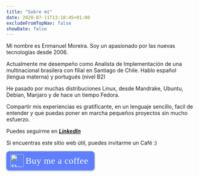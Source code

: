 ```yaml
---
title: "Sobre mí"
date: 2020-07-11T13:18:45+01:00
excludeFromTopNav: false
showDate: false
---
```


Mi nombre es Enmanuel Moreira. Soy un apasionado por las nuevas tecnologías desde 2006.

Actualmente me desempeño como Analista de Implementación de una multinacional brasilera con filial en Santiago de Chile. Hablo español (lengua materna) y portugués (nivel B2)

He pasado por muchas distribuciones Linux, desde Mandrake, Ubuntu, Debian, Manjaro y de hace un tiempo Fedora.

Compartir mis experiencias es gratificante, en un lenguaje sencillo, facil de entender y que puedas poner en marcha pequeños proyectos sin mucho esfuerzo.

Puedes seguirme en ***[LinkedIn](https://www.linkedin.com/in/enmanuelmoreira)***

Si encuentras este sitio web útil, puedes invitarme un Café :)

<style>.bmc-button img{height: 34px !important;width: 35px !important;margin-bottom: 1px !important;box-shadow: none !important;border: none !important;vertical-align: middle !important;}.bmc-button{padding: 7px 15px 7px 10px !important;line-height: 35px !important;height:51px !important;text-decoration: none !important;display:inline-flex !important;color:#ffffff !important;background-color:#5F7FFF !important;border-radius: 8px !important;border: 1px solid transparent !important;font-size: 24px !important;letter-spacing: 0.6px !important;box-shadow: 0px 1px 2px rgba(190, 190, 190, 0.5) !important;-webkit-box-shadow: 0px 1px 2px 2px rgba(190, 190, 190, 0.5) !important;margin: 0 auto !important;font-family:'Cookie', cursive !important;-webkit-box-sizing: border-box !important;box-sizing: border-box !important;}.bmc-button:hover, .bmc-button:active, .bmc-button:focus {-webkit-box-shadow: 0px 1px 2px 2px rgba(190, 190, 190, 0.5) !important;text-decoration: none !important;box-shadow: 0px 1px 2px 2px rgba(190, 190, 190, 0.5) !important;opacity: 0.85 !important;color:#ffffff !important;}</style><link href="https://fonts.googleapis.com/css?family=Cookie" rel="stylesheet"><a class="bmc-button" target="_blank" href="https://www.buymeacoffee.com/enmanuelmoreira"><img src="https://cdn.buymeacoffee.com/buttons/bmc-new-btn-logo.svg" alt="Buy me a coffee"><span style="margin-left:5px;font-size:24px !important;">Buy me a coffee</span></a>